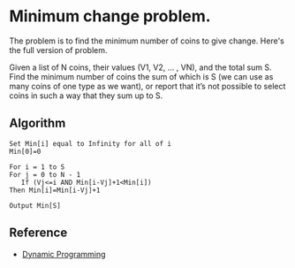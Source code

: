 # Minimum change problem.

The problem is to find the minimum number of coins to give change. Here's the full version of problem.

Given a list of N coins, their values (V1, V2, … , VN), and the total sum S. Find the minimum number of coins the sum of which is S (we can use as many coins of one type as we want), or report that it’s not possible to select coins in such a way that they sum up to S.

## Algorithm

```
Set Min[i] equal to Infinity for all of i
Min[0]=0

For i = 1 to S
For j = 0 to N - 1
   If (Vj<=i AND Min[i-Vj]+1<Min[i])
Then Min[i]=Min[i-Vj]+1

Output Min[S]
```

## Reference

- [Dynamic Programming](http://interactivepython.org/courselib/static/pythonds/Recursion/DynamicProgramming.html)
